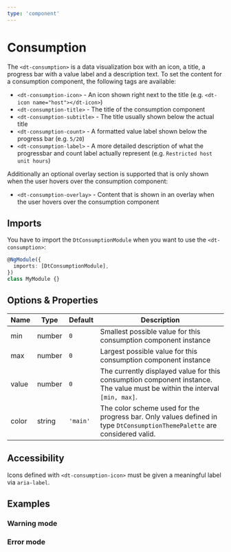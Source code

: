 ```yaml
---
type: 'component'
---
```


# Consumption

The `<dt-consumption>` is a data visualization box with an icon, a title, a progress bar with a value label and a description text.
To set the content for a consumption component, the following tags are available:

<docs-source-example example="ConsumptionDefaultExample"></docs-source-example>

- `<dt-consumption-icon>` - An icon shown right next to the title (e.g. `<dt-icon name="host"></dt-icon>`)
- `<dt-consumption-title>` - The title of the consumption component
- `<dt-consumption-subtitle>` - The title usually shown below the actual title
- `<dt-consumption-count>` - A formatted value label shown below the progress bar (e.g. `5/20`)
- `<dt-consumption-label>` - A more detailed description of what the progressbar and count label actually represent (e.g. `Restricted host unit hours`)

Additionally an optional overlay section is supported that is only shown when the user hovers over the consumption component:

- `<dt-consumption-overlay>` - Content that is shown in an overlay when the user hovers over the consumption component

## Imports

You have to import the `DtConsumptionModule` when you want to use the `<dt-consumption>`:

```typescript
@NgModule({
  imports: [DtConsumptionModule],
})
class MyModule {}
```

## Options & Properties

| Name  | Type   | Default  | Description                                                                                                                |
| ----- | ------ | -------- | -------------------------------------------------------------------------------------------------------------------------- |
| min   | number | `0`      | Smallest possible value for this consumption component instance                                                            |
| max   | number | `0`      | Largest possible value for this consumption component instance                                                             |
| value | number | `0`      | The currently displayed value for this consumption component instance. The value must be within the interval `[min, max]`. |
| color | string | `'main'` | The color scheme used for the progress bar. Only values defined in type `DtConsumptionThemePalette` are considered valid.  |

## Accessibility

Icons defined with `<dt-consumption-icon>` must be given a meaningful label via `aria-label`.

## Examples

### Warning mode

<docs-source-example example="ConsumptionWarningExample"></docs-source-example>

### Error mode

<docs-source-example example="ConsumptionErrorExample"></docs-source-example>
